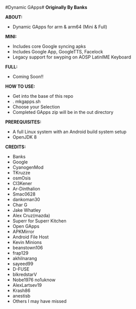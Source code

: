 #Dynamic GApps#
**Originally By Banks**

**ABOUT:**
* Dynamic GApps for arm & arm64 (Mini & Full)

**MINI:**
* Includes core Google syncing apks
* Includes Google App, GoogleTTS, Facelock
* Legacy support for swyping on AOSP LatinIME Keyboard

**FULL:**
* Coming Soon!!

**HOW TO USE:**
* Get into the base of this repo
* . mkgapps.sh
* Choose your Selection
* Completed GApps zip will be in the out directory

**PREREQUISITES:**
* A full Linux system with an Android build system setup
* OpenJDK 8

**CREDITS:**
* Banks
* Google
* CyanogenMod
* TKruzze
* osmOsis
* Cl3Kener
* Ar-Dinthalion
* Smac0628
* dankoman30
* Char G
* Jake Whatley
* Alex Cruz(mazda)
* Superr for Superr Kitchen
* Open GApps
* APKMirror
* Android File Host
* Kevin Minions
* beanstown106
* frap129
* akhilnarang
* sayeed99
* D-FUSE
* blkredstarV
* Nobe1976 no1uknow
* AlexLartsev19
* Krash86
* anestisb
* Others I may have missed
